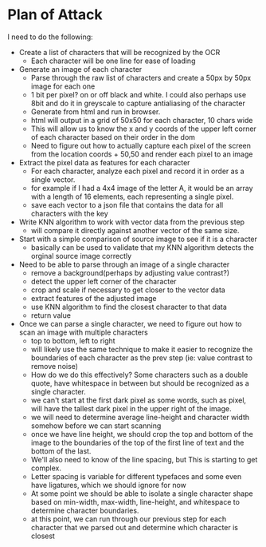 # Plan of Attack

I need to do the following:
* Create a list of characters that will be recognized by the OCR
	* Each character will be one line for ease of loading
* Generate an image of each character
	* Parse through the raw list of characters and create a 50px by 50px image for each one
	* 1 bit per pixel? on or off black and white. I could also perhaps use 8bit and do it in greyscale to capture antialiasing of the character
	* Generate from html and run in browser.
	* html will output in a grid of 50x50 for each character, 10 chars wide
	* This will allow us to know the x and y coords of the upper left corner of each character based on their order in the dom
	* Need to figure out how to actually capture each pixel of the screen from the location coords + 50,50 and render each pixel to an image
* Extract the pixel data as features for each character
	* For each character, analyze each pixel and record it in order as a single vector.
	* for example if I had a 4x4 image of the letter A, it would be an array with a length of 16 elements, each representing a single pixel.
	* save each vector to a json file that contains the data for all characters with the key
* Write KNN algorithm to work with vector data from the previous step
	* will compare it directly against another vector of the same size.
* Start with a simple comparison of source image to see if it is a character
	* basically can be used to validate that my KNN algorithm detects the orginal source image correctly
* Need to be able to parse through an image of a single character
	* remove a background(perhaps by adjusting value contrast?)
	* detect the upper left corner of the character
	* crop and scale if necessary to get closer to the vector data
	* extract features of the adjusted image
	* use KNN algorithm to find the closest character to that data
	* return value
* Once we can parse a single character, we need to figure out how to scan an image with multiple characters
	* top to bottom, left to right
	* will likely use the same technique to make it easier to recognize the boundaries of each character as the prev step (ie: value contrast to remove noise)
	* How do we do this effectively? Some characters such as a double quote, have whitespace in between but should be recognized as a single character.
	* we can't start at the first dark pixel as some words, such as pixel, will have the tallest dark pixel in the upper right of the image.
	* we will need to determine average line-height and character width somehow before we can start scanning
	* once we have line height, we should crop the top and bottom of the image to the boundaries of the top of the first line of text and the bottom of the last.
	* We'll also need to know of the line spacing, but This is starting to get complex.
	* Letter spacing is variable for different typefaces and some even have ligatures, which we should ignore for now
	* At some point we should be able to isolate a single character shape based on min-width, max-width, line-height, and whitespace to determine character boundaries.
	* at this point, we can run through our previous step for each character that we parsed out and determine which character is closest
